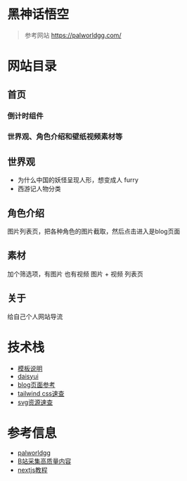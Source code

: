 
# 黑神话悟空
> 参考网站 https://palworldgg.com/

# 网站目录
## 首页
### 倒计时组件 
### 世界观、角色介绍和壁纸视频素材等
## 世界观
- 为什么中国的妖怪呈现人形，想变成人 furry
- 西游记人物分类
## 角色介绍
图片列表页，把各种角色的图片截取，然后点击进入是blog页面
## 素材
加个筛选项，有图片 也有视频
图片 + 视频 列表页

## 关于
给自己个人网站导流

# 技术栈
- [模板说明](https://www.huglemon.com/blog/i-open-sourced-a-saas-landing-page)
- [daisyui](https://daisyui.com/components/carousel/#slide4)
- [blog页面参考](https://pokerogue.cc/zh/blogs)
- [tailwind css速查](https://www.tailwindcss.cn/docs/background-color)
- [svg资源速查](https://icon-sets.iconify.design/streamline-emojis/monkey-face/)

# 参考信息
- [palworldgg](https://palworldgg.com/zh/)
- [B站采集高质量内容](https://search.bilibili.com/all?keyword=%E9%BB%91%E7%A5%9E%E8%AF%9D%E6%82%9F%E7%A9%BA&from_source=webtop_search&spm_id_from=333.1007&search_source=5)
- [nextjs教程](https://nextjs.xiaofany.com/guide/deployment.html)